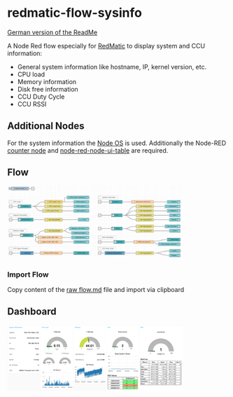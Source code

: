 # redmatic-flow-sysinfo

[German version of the ReadMe](https://github.com/Sineos/redmatic-flow-sysinfo/blob/master/README_DE.md)

A Node Red flow especially for [RedMatic](https://github.com/hobbyquaker/RedMatic) to display system and CCU information:

- General system information like hostname, IP, kernel version, etc.
- CPU load
- Memory information
- Disk free information
- CCU Duty Cycle
- CCU RSSI

## Additional Nodes

For the system information the [Node OS](https://flows.nodered.org/node/node-red-contrib-os) is used.
Additionally the Node-RED [counter node](https://flows.nodered.org/node/node-red-contrib-counter) and [node-red-node-ui-table](https://flows.nodered.org/node/node-red-node-ui-table) are required.

## Flow

<img src="https://raw.githubusercontent.com/Sineos/redmatic-flow-sysinfo/master/src_readme/flow.png" width="400"/>

### Import Flow

Copy content of the [raw flow.md](https://raw.githubusercontent.com/Sineos/redmatic-flow-sysinfo/master/flow.md) file and import via clipboard

## Dashboard

<img src="https://raw.githubusercontent.com/Sineos/redmatic-flow-sysinfo/master/src_readme/dash.png" width="400"/>
